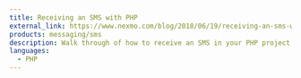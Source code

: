 ```yaml
---
title: Receiving an SMS with PHP
external_link: https://www.nexmo.com/blog/2018/06/19/receiving-an-sms-with-php-dr/
products: messaging/sms
description: Walk through of how to receive an SMS in your PHP project
languages:
  - PHP
---
```


